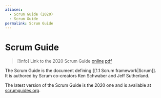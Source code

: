 ```yaml
---
aliases:
  - Scrum Guide (2020)
  - Scrum Guide
permalink: Scrum Guide
---
```

# Scrum Guide

> [!info] Link to the 2020 Scrum Guide
> [online](https://scrumguides.org/scrum-guide.html)
> [pdf](https://scrumguides.org/docs/scrumguide/v2020/2020-Scrum-Guide-US.pdf)


The Scrum Guide is the document defining [[1.1 Scrum framework|Scrum]]. It is authored by Scrum co-creators Ken Schwaber and Jeff Sutherland.

The latest version of the Scrum Guide is the 2020 one and is available at [scrumguides.org](https://scrumguides.org/).
